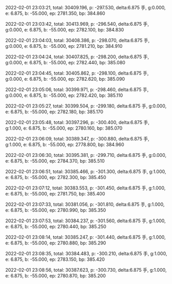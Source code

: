 2022-02-01 23:03:21, total: 30409.196, p: -297.530, delta:6.875 手, g:0.000, e: 6.875, b: -55.000, ep: 2781.350, bp: 384.860

2022-02-01 23:03:42, total: 30413.969, p: -296.540, delta:6.875 手, g:0.000, e: 6.875, b: -55.000, ep: 2782.100, bp: 384.830

2022-02-01 23:04:03, total: 30408.386, p: -298.070, delta:6.875 手, g:0.000, e: 6.875, b: -55.000, ep: 2781.210, bp: 384.910

2022-02-01 23:04:24, total: 30407.825, p: -298.200, delta:6.875 手, g:0.000, e: 6.875, b: -55.000, ep: 2782.440, bp: 385.080

2022-02-01 23:04:45, total: 30405.862, p: -298.100, delta:6.875 手, g:0.000, e: 6.875, b: -55.000, ep: 2782.620, bp: 385.090

2022-02-01 23:05:06, total: 30399.971, p: -298.460, delta:6.875 手, g:0.000, e: 6.875, b: -55.000, ep: 2782.420, bp: 385.110

2022-02-01 23:05:27, total: 30399.504, p: -299.180, delta:6.875 手, g:0.000, e: 6.875, b: -55.000, ep: 2782.180, bp: 385.170

2022-02-01 23:05:48, total: 30397.296, p: -300.400, delta:6.875 手, g:1.000, e: 6.875, b: -55.000, ep: 2780.160, bp: 385.070

2022-02-01 23:06:09, total: 30389.347, p: -300.880, delta:6.875 手, g:1.000, e: 6.875, b: -55.000, ep: 2778.800, bp: 384.960

2022-02-01 23:06:30, total: 30395.381, p: -299.710, delta:6.875 手, g:0.000, e: 6.875, b: -55.000, ep: 2784.370, bp: 385.510

2022-02-01 23:06:51, total: 30385.466, p: -301.300, delta:6.875 手, g:1.000, e: 6.875, b: -55.000, ep: 2782.300, bp: 385.450

2022-02-01 23:07:12, total: 30383.553, p: -301.450, delta:6.875 手, g:1.000, e: 6.875, b: -55.000, ep: 2781.750, bp: 385.400

2022-02-01 23:07:33, total: 30381.056, p: -301.810, delta:6.875 手, g:1.000, e: 6.875, b: -55.000, ep: 2780.990, bp: 385.350

2022-02-01 23:07:53, total: 30384.237, p: -301.560, delta:6.875 手, g:1.000, e: 6.875, b: -55.000, ep: 2780.440, bp: 385.250

2022-02-01 23:08:14, total: 30385.247, p: -301.440, delta:6.875 手, g:1.000, e: 6.875, b: -55.000, ep: 2780.880, bp: 385.290

2022-02-01 23:08:35, total: 30384.483, p: -300.210, delta:6.875 手, g:1.000, e: 6.875, b: -55.000, ep: 2783.150, bp: 385.420

2022-02-01 23:08:56, total: 30387.623, p: -300.730, delta:6.875 手, g:1.000, e: 6.875, b: -55.000, ep: 2780.870, bp: 385.200